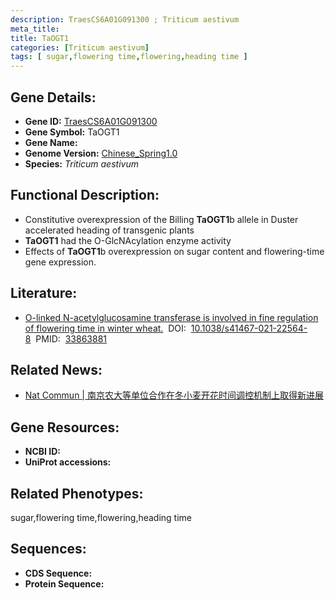 ```yaml
---
description: TraesCS6A01G091300 ; Triticum aestivum
meta_title:
title: TaOGT1
categories: [Triticum aestivum]
tags: [ sugar,flowering time,flowering,heading time ]
---
```


## Gene Details:
- **Gene ID:**	[TraesCS6A01G091300]()
- **Gene Symbol:** TaOGT1
- **Gene Name:** 
- **Genome Version:** [Chinese_Spring1.0]()
- **Species:** *Triticum aestivum*

## Functional Description:
   - Constitutive overexpression of the Billing **TaOGT1**b allele in Duster accelerated heading of transgenic plants
   - **TaOGT1** had the O-GlcNAcylation enzyme activity
   - Effects of **TaOGT1**b overexpression on sugar content and flowering-time gene expression.

## Literature:
   - [O-linked N-acetylglucosamine transferase is involved in fine regulation of flowering time in winter wheat.]( https://www.nature.com/articles/s41467-021-22564-8)&nbsp;&nbsp;DOI:&nbsp;&nbsp;[10.1038/s41467-021-22564-8](https://www.nature.com/articles/s41467-021-22564-8)&nbsp;&nbsp;PMID:&nbsp;&nbsp;[33863881](https://pubmed.ncbi.nlm.nih.gov/33863881/)

## Related News:
   - [Nat Commun | 南京农大等单位合作在冬小麦开花时间调控机制上取得新进展](https://mp.weixin.qq.com/s?__biz=Mzg3MDEwNDEyMg==&mid=2247508640&idx=3&sn=95ce8c8fa715c0e54f2aff4709bc7bcd&chksm=ce900ff5f9e786e3af6f0fb3fbebde62f7f3fdb201ea5bcc9db886f024bd2cad9d84024f43e7&scene=27#wechat_redirect)

## Gene Resources:
- **NCBI ID:** [](https://www.ncbi.nlm.nih.gov/gene/?term=)
- **UniProt accessions:** [](https://www.uniprot.org/uniprotkb//entry)

## Related Phenotypes:
sugar,flowering time,flowering,heading time

## Sequences:
- **CDS Sequence:**
- **Protein Sequence:**
